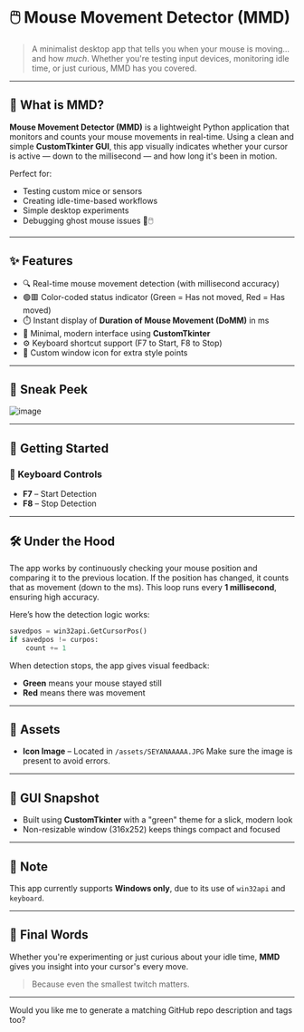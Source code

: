 # 🖱️ Mouse Movement Detector (MMD)

> A minimalist desktop app that tells you when your mouse is moving... and how *much*.
> Whether you're testing input devices, monitoring idle time, or just curious, MMD has you covered.

---

## 🎯 What is MMD?

**Mouse Movement Detector (MMD)** is a lightweight Python application that monitors and counts your mouse movements in real-time. Using a clean and simple **CustomTkinter GUI**, this app visually indicates whether your cursor is active — down to the millisecond — and how long it's been in motion.

Perfect for:

* Testing custom mice or sensors
* Creating idle-time-based workflows
* Simple desktop experiments
* Debugging ghost mouse issues 👻🖱️

---

## ✨ Features

* 🔍 Real-time mouse movement detection (with millisecond accuracy)
* 🟢🟥 Color-coded status indicator (Green = Has not moved, Red = Has moved)
* ⏱️ Instant display of **Duration of Mouse Movement (DoMM)** in ms
* 🧼 Minimal, modern interface using **CustomTkinter**
* ⚙️ Keyboard shortcut support (F7 to Start, F8 to Stop)
* 📸 Custom window icon for extra style points

---

## 📸 Sneak Peek

![image](https://github.com/user-attachments/assets/a1896927-4690-45b0-974e-d4c235911c78)


---

## 🚀 Getting Started

### 🧠 Keyboard Controls

* **F7** – Start Detection
* **F8** – Stop Detection

---

## 🛠️ Under the Hood

The app works by continuously checking your mouse position and comparing it to the previous location. If the position has changed, it counts that as movement (down to the ms). This loop runs every **1 millisecond**, ensuring high accuracy.

Here’s how the detection logic works:

```python
savedpos = win32api.GetCursorPos()
if savedpos != curpos:
    count += 1
```

When detection stops, the app gives visual feedback:

* **Green** means your mouse stayed still
* **Red** means there was movement

---

## 📁 Assets

* **Icon Image** – Located in `/assets/SEYANAAAAA.JPG`
  Make sure the image is present to avoid errors.

---

## 🎨 GUI Snapshot

* Built using **CustomTkinter** with a "green" theme for a slick, modern look
* Non-resizable window (316x252) keeps things compact and focused

---

## 📌 Note

This app currently supports **Windows only**, due to its use of `win32api` and `keyboard`.

---

## 💬 Final Words

Whether you're experimenting or just curious about your idle time, **MMD** gives you insight into your cursor's every move.

> Because even the smallest twitch matters.

---

Would you like me to generate a matching GitHub repo description and tags too?
